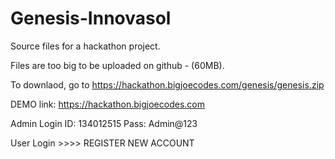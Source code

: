 # Genesis-Innovasol
Source files for a hackathon project.



Files are too big to be uploaded on github - (60MB).


To downlaod, go to https://hackathon.bigjoecodes.com/genesis/genesis.zip



DEMO link: https://hackathon.bigjoecodes.com

Admin Login
      ID: 134012515
      Pass: Admin@123
      
      
User Login
    >>>> REGISTER NEW ACCOUNT
    
    

